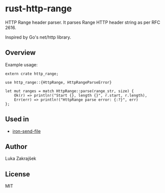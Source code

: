 # rust-http-range

HTTP Range header parser. It parses Range HTTP header string as per RFC 2616.

Inspired by Go's net/http library.

## Overview

Example usage:

```
extern crate http_range;

use http_range::{HttpRange, HttpRangeParseError}

let mut ranges = match HttpRange::parse(range_str, size) {
    Ok(r) => println!("Start {}, length {}", r.start, r.length),
    Err(err) => println!("HttpRange parse error: {:?}", err)
};
```

## Used in

- [iron-send-file](https://github.com/bancek/iron-send-file)

## Author

Luka Zakrajšek

## License

MIT
